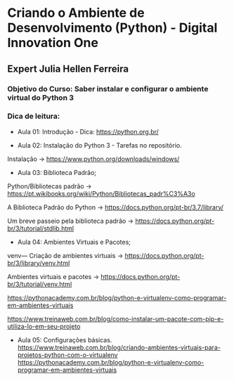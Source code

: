 # Criando o Ambiente de Desenvolvimento (Python) - Digital Innovation One

## Expert Julia Hellen Ferreira

### Objetivo do Curso: Saber instalar e configurar o ambiente virtual do Python 3

### Dica de leitura:

- Aula 01: Introdução - Dica: https://python.org.br/

- Aula 02: Instalação do Python 3 - Tarefas no repositório.

Instalação -> https://www.python.org/downloads/windows/

- Aula 03: Biblioteca Padrão;

Python/Bibliotecas padrão -> https://pt.wikibooks.org/wiki/Python/Bibliotecas_padr%C3%A3o

A Biblioteca Padrão do Python -> https://docs.python.org/pt-br/3.7/library/

Um breve passeio pela biblioteca padrão -> https://docs.python.org/pt-br/3/tutorial/stdlib.html
- Aula 04: Ambientes Virtuais e Pacotes;

venv— Criação de ambientes virtuais -> https://docs.python.org/pt-br/3/library/venv.html

Ambientes virtuais e pacotes -> https://docs.python.org/pt-br/3/tutorial/venv.html

https://pythonacademy.com.br/blog/python-e-virtualenv-como-programar-em-ambientes-virtuais

https://www.treinaweb.com.br/blog/como-instalar-um-pacote-com-pip-e-utiliza-lo-em-seu-projeto

- Aula 05: Configurações básicas.
https://www.treinaweb.com.br/blog/criando-ambientes-virtuais-para-projetos-python-com-o-virtualenv
https://pythonacademy.com.br/blog/python-e-virtualenv-como-programar-em-ambientes-virtuais


